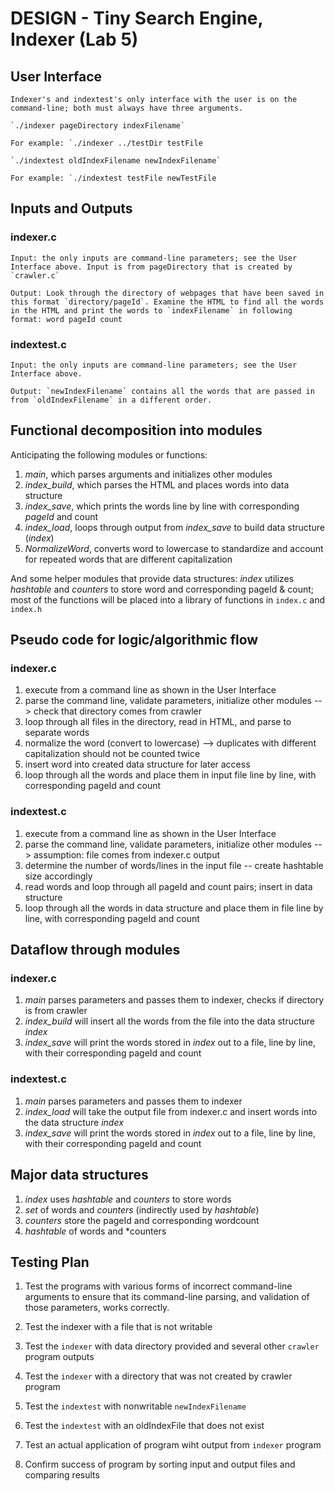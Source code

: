 # DESIGN - Tiny Search Engine, Indexer (Lab 5)

## User Interface

	Indexer's and indextest's only interface with the user is on the command-line; both must always have three arguments.

	`./indexer pageDirectory indexFilename`

	For example: `./indexer ../testDir testFile

	`./indextest oldIndexFilename newIndexFilename`

	For example: `./indextest testFile newTestFile

## Inputs and Outputs

### indexer.c

	Input: the only inputs are command-line parameters; see the User Interface above. Input is from pageDirectory that is created by `crawler.c`

	Output: Look through the directory of webpages that have been saved in this format `directory/pageId`. Examine the HTML to find all the words in the HTML and print the words to `indexFilename` in following format: word pageId count

### indextest.c
	
	Input: the only inputs are command-line parameters; see the User Interface above.

	Output: `newIndexFilename` contains all the words that are passed in from `oldIndexFilename` in a different order. 


## Functional decomposition into modules

Anticipating the following modules or functions:

1. *main*, which parses arguments and initializes other modules
2. *index_build*, which parses the HTML and places words into data structure
3. *index_save*, which prints the words line by line with corresponding *pageId* and count
4. *index_load*, loops through output from *index_save* to build data structure (*index*)
5. *NormalizeWord*, converts word to lowercase to standardize and account for repeated words that are different capitalization

And some helper modules that provide data structures:
*index* utilizes *hashtable* and *counters* to store word and corresponding pageId & count; most of the functions will be placed into a library of functions in `index.c` and `index.h`


## Pseudo code for logic/algorithmic flow

### indexer.c

1. execute from a command line as shown in the User Interface
2. parse the command line, validate parameters, initialize other modules --> check that directory comes from crawler
3. loop through all files in the directory, read in HTML, and parse to separate words
4. normalize the word (convert to lowercase) --> duplicates with different capitalization should not be counted twice
5. insert word into created data structure for later access
6. loop through all the words and place them in input file line by line, with corresponding pageId and count

### indextest.c

1. execute from a command line as shown in the User Interface
2. parse the command line, validate parameters, initialize other modules --> assumption: file comes from indexer.c output
3. determine the number of words/lines in the input file -- create hashtable size accordingly
4. read words and loop through all pageId and count pairs; insert in data structure
5. loop through all the words in data structure and place them in file line by line, with corresponding pageId and count

## Dataflow through modules

### indexer.c 
1. *main* parses parameters and passes them to indexer, checks if directory is from crawler
2. *index_build* will insert all the words from the file into the data structure *index*
3. *index_save* will print the words stored in *index* out to a file, line by line, with their corresponding pageId and count

### indextest.c
1. *main* parses parameters and passes them to indexer
2. *index_load* will take the output file from indexer.c and insert words into the data structure *index*
3. *index_save* will print the words stored in *index* out to a file, line by line, with their corresponding pageId and count

## Major data structures
1. *index* uses *hashtable* and *counters* to store words
2. *set* of words and *counters* (indirectly used by *hashtable*)
3. *counters* store the pageId and corresponding wordcount 
4. *hashtable* of words and *counters

## Testing Plan

1. Test the programs with various forms of incorrect command-line arguments to ensure that its command-line parsing, and validation of those parameters, works correctly.

2. Test the indexer with a file that is not writable

3. Test the `indexer` with data directory provided and several other `crawler` program outputs

4. Test the `indexer` with a directory that was not created by crawler program

5. Test the `indextest` with nonwritable `newIndexFilename`

6. Test the `indextest` with an oldIndexFile that does not exist

7. Test an actual application of program wiht output from `indexer` program

8. Confirm success of program by sorting input and output files and comparing results

